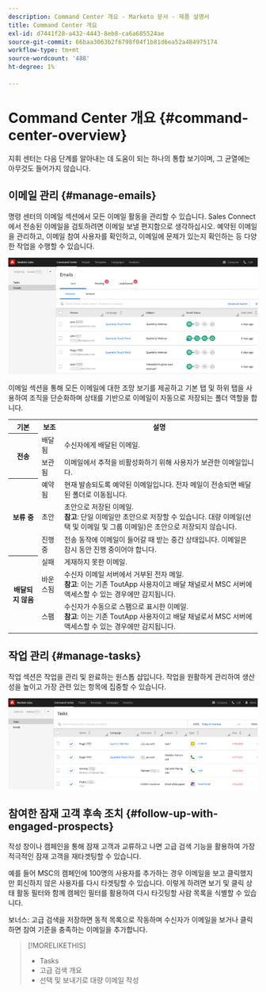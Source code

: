 ```yaml
---
description: Command Center 개요 - Marketo 문서 - 제품 설명서
title: Command Center 개요
exl-id: d7441f28-a432-4443-8eb8-ca6a685524ae
source-git-commit: 66baa3063b2f6798f04f1b81d6ea52a484975174
workflow-type: tm+mt
source-wordcount: '488'
ht-degree: 1%

---
```


# Command Center 개요 {#command-center-overview}

지휘 센터는 다음 단계를 알아내는 데 도움이 되는 하나의 통합 보기이며, 그 균열에는 아무것도 들어가지 않습니다.

## 이메일 관리 {#manage-emails}

명령 센터의 이메일 섹션에서 모든 이메일 활동을 관리할 수 있습니다. Sales Connect에서 전송된 이메일을 검토하려면 이메일 보낼 편지함으로 생각하십시오. 예약된 이메일을 관리하고, 이메일 참여 사용자를 확인하고, 이메일에 문제가 있는지 확인하는 등 다양한 작업을 수행할 수 있습니다.

![](assets/command-center-overview-1.png)

이메일 섹션을 통해 모든 이메일에 대한 조망 보기를 제공하고 기본 탭 및 하위 탭을 사용하여 조직을 단순화하며 상태를 기반으로 이메일이 자동으로 저장되는 폴더 역할을 합니다.

<table>
 <tr>
  <th>기본</th>
  <th>보조</th>
  <th>설명</th>
 </tr>
 <tr>
  <th rowspan="2">전송</th>
  <td>배달됨</td>
  <td>수신자에게 배달된 이메일.</td>
 </tr>
 <tr>
  <td>보관됨</td>
  <td>이메일에서 추적을 비활성화하기 위해 사용자가 보관한 이메일입니다.</td>
 </tr>
 <tr>
  <th rowspan="3">보류 중</th>
  <td>예약됨</td>
  <td>현재 발송되도록 예약된 이메일입니다. 전자 메일이 전송되면 배달된 폴더로 이동됩니다.</td>
 </tr>
 <tr>
  <td>초안</td>
  <td>초안으로 저장된 이메일.<br/>
  <strong>참고</strong>: 단일 이메일만 초안으로 저장할 수 있습니다. 대량 이메일(선택 및 이메일 및 그룹 이메일)은 초안으로 저장되지 않습니다.</td>
 </tr>
 <tr>
  <td>진행 중</td>
  <td>전송 동작에 이메일이 들어갈 때 받는 중간 상태입니다. 이메일은 잠시 동안 진행 중이어야 합니다.</td>
 </tr>
 <tr>
  <th rowspan="3">배달되지 않음</th>
  <td>실패</td>
  <td>게재하지 못한 이메일.
</td>
 </tr>
 <tr>
  <td>바운스됨</td>
  <td>수신자 이메일 서버에서 거부된 전자 메일.<br/>
  <strong>참고</strong>: 이는 기존 ToutApp 사용자이고 배달 채널로서 MSC 서버에 액세스할 수 있는 경우에만 감지됩니다.</td>
 </tr>
 <tr>
  <td>스팸</td>
  <td>수신자가 수동으로 스팸으로 표시한 이메일.<br/>
  <strong>참고</strong>: 이는 기존 ToutApp 사용자이고 배달 채널로서 MSC 서버에 액세스할 수 있는 경우에만 감지됩니다.</td>
 </tr>
</table>

## 작업 관리 {#manage-tasks}

작업 섹션은 작업을 관리 및 완료하는 원스톱 샵입니다. 작업을 원활하게 관리하여 생산성을 높이고 가장 관련 있는 항목에 집중할 수 있습니다.

![](assets/command-center-overview-2.png)

## 참여한 잠재 고객 후속 조치 {#follow-up-with-engaged-prospects}

작성 창이나 캠페인을 통해 잠재 고객과 교류하고 나면 고급 검색 기능을 활용하여 가장 적극적인 잠재 고객을 재타겟팅할 수 있습니다.

예를 들어 MSC의 캠페인에 100명의 사용자를 추가하는 경우 이메일을 보고 클릭했지만 회신하지 않은 사용자를 다시 타겟팅할 수 있습니다. 이렇게 하려면 보기 및 클릭 상태 활동 필터와 함께 캠페인 필터를 활용하여 다시 타깃팅할 사람 목록을 식별할 수 있습니다.

보너스: 고급 검색을 저장하면 동적 목록으로 작동하며 수신자가 이메일을 보거나 클릭하면 참여 기준을 충족하는 이메일을 추가합니다.

>[!MORELIKETHIS]
>
>* Tasks
>* 고급 검색 개요
>* 선택 및 보내기로 대량 이메일 작성

